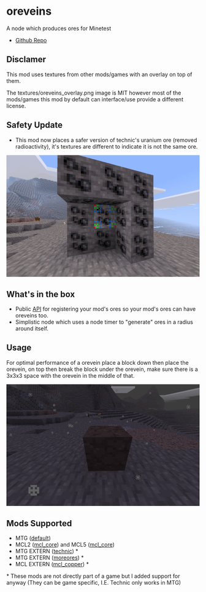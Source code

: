 # oreveins
A node which produces ores for Minetest

* [Github Repo](https://github.com/Beanzilla/oreveins)

## Disclamer

This mod uses textures from other mods/games with an overlay on top of them.

The textures/oreveins_overlay.png image is MIT however most of the mods/games this mod by default can interface/use provide a different license.

## Safety Update

* This mod now places a safer version of technic's uranium ore (removed radioactivity), it's textures are different to indicate it is not the same ore.

![screenshot](screenshot.png)

## What's in the box

* Public [API](API.md) for registering your mod's ores so your mod's ores can have oreveins too.
* Simplistic node which uses a node timer to "generate" ores in a radius around itself.

## Usage

For optimal performance of a orevein place a block down then place the orevein,
 on top then break the block under the orevein,
 make sure there is a 3x3x3 space with the orevein in the middle of that.

![usage](usage.gif)

## Mods Supported

* MTG ([default](https://github.com/minetest/minetest_game))
* MCL2 ([mcl_core](https://git.minetest.land/MineClone2/MineClone2)) and MCL5 ([mcl_core](https://git.minetest.land/MineClone5/MineClone5))
* MTG EXTERN ([technic](https://github.com/minetest-mods/technic)) \*
* MTG EXTERN ([moreores](https://github.com/minetest-mods/moreores)) \*
* MCL EXTERN ([mcl_copper](https://github.com/NO411/mcl_copper)) \*

\* These mods are not directly part of a game but I added support for anyway (They can be game specific, I.E. Technic only works in MTG)
